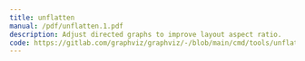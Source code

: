 ```yaml
---
title: unflatten
manual: /pdf/unflatten.1.pdf
description: Adjust directed graphs to improve layout aspect ratio.
code: https://gitlab.com/graphviz/graphviz/-/blob/main/cmd/tools/unflatten.c
---
```

